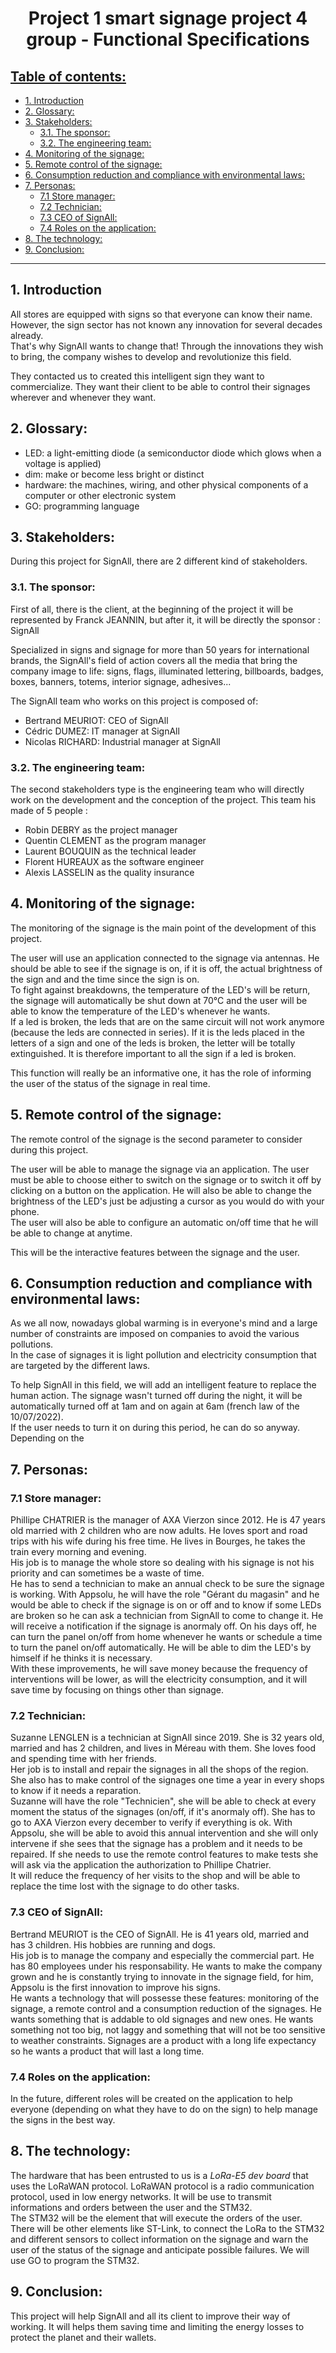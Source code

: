 <h1 style="text-align: center">Project 1 smart signage project 4 group - Functional Specifications</h1>

<h2 style="text-decoration: underline">Table of contents:</h2>

- [1. Introduction](#1-introduction)
- [2. Glossary:](#2-glossary)
- [3. Stakeholders:](#3-stakeholders)
  - [3.1. The sponsor:](#31-the-sponsor)
  - [3.2. The engineering team:](#32-the-engineering-team)
- [4. Monitoring of the signage:](#4-monitoring-of-the-signage)
- [5. Remote control of the signage:](#5-remote-control-of-the-signage)
- [6. Consumption reduction and compliance with environmental laws:](#6-consumption-reduction-and-compliance-with-environmental-laws)
- [7. Personas:](#7-personas)
  - [7.1 Store manager:](#71-store-manager)
  - [7.2 Technician:](#72-technician)
  - [7.3 CEO of SignAll:](#73-ceo-of-signall)
  - [7.4 Roles on the application:](#74-roles-on-the-application)
- [8. The technology:](#8-the-technology)
- [9. Conclusion:](#9-conclusion)
  
---  

## 1. Introduction 

All stores are equipped with signs so that everyone can know their name. However, the sign sector has not known any innovation for several decades already. <br>
That's why SignAll wants to change that! Through the innovations they wish to bring, the company wishes to develop and revolutionize this field.

They contacted us to created this intelligent sign they want to commercialize. They want their client to be able to control their signages wherever and whenever they want.

## 2. Glossary:

- LED: a light-emitting diode (a semiconductor diode which glows when a voltage is applied)
- dim: make or become less bright or distinct
- hardware: the machines, wiring, and other physical components of a computer or other electronic system
- GO: programming language

## 3. Stakeholders:

During this project for SignAll, there are 2 different kind of stakeholders.

### 3.1. The sponsor:

First of all, there is the client, at the beginning of the project it will be represented by Franck JEANNIN, but after it, it will be directly the sponsor : SignAll <br>

Specialized in signs and signage for more than 50 years for international brands, the SignAll's field of action covers all the media that bring the company image to life: signs, flags, illuminated lettering, billboards, badges, boxes, banners, totems, interior signage, adhesives...

The SignAll team who works on this project is composed of:
- Bertrand MEURIOT: CEO of SignAll 
- Cédric DUMEZ: IT manager at SignAll
- Nicolas RICHARD: Industrial manager at SignAll 

### 3.2. The engineering team:

The second stakeholders type is the engineering team who will directly work on the development and the conception of the project. This team his made of 5 people : <br>
* Robin DEBRY as the project manager
* Quentin CLEMENT as the program manager
* Laurent BOUQUIN as the technical leader
* Florent HUREAUX as the software engineer
* Alexis LASSELIN as the quality insurance

## 4. Monitoring of the signage:

The monitoring of the signage is the main point of the development of this project. <br>

The user will use an application connected to the signage via antennas. 
He should be able to see if the signage is on, if it is off, the actual brightness of the sign and and the time since the sign is on. <br>
To fight against breakdowns, the temperature of the LED's will be return, the signage will automatically be shut down at 70°C and the user will be able to know the temperature of the LED's whenever he wants. <br>
If a led is broken, the leds that are on the same circuit will not work anymore (because the leds are connected in series). If it is the leds placed in the letters of a sign and one of the leds is broken, the letter will be totally extinguished. It is therefore important to all the sign if a led is broken.

This function will really be an informative one, it has the role of informing the user of the status of the signage in real time.

## 5. Remote control of the signage:

The remote control of the signage is the second parameter to consider during this project. <br>

The user will be able to manage the signage via an application. The user must be able to choose either to switch on the signage or to switch it off by clicking on a button on the application. He will also be able to change the brightness of the LED's just be adjusting a cursor as you would do with your phone. <br>
The user will also be able to configure an automatic on/off time that he will be able to change at anytime.

This will be the interactive features between the signage and the user.

## 6. Consumption reduction and compliance with environmental laws:

As we all now, nowadays global warming is in everyone's mind and a large number of constraints are imposed on companies to avoid the various pollutions. <br>
In the case of signages it is light pollution and electricity consumption that are targeted by the different laws.

To help SignAll in this field, we will add an intelligent feature to replace the human action. The signage wasn't turned off during the night, it will be automatically turned off at 1am and on again at 6am (french law of the 10/07/2022). <br>
If the user needs to turn it on during this period, he can do so anyway.
Depending on the 

## 7. Personas:

### 7.1 Store manager:

Phillipe CHATRIER is the manager of AXA Vierzon since 2012. He is 47 years old married with 2 children who are now adults. He loves sport and road trips with his wife during his free time. He lives in Bourges, he takes the train every morning and evening. <br>
His job is to manage the whole store so dealing with his signage is not his priority and can sometimes be a waste of time. <br>
He has to send a technician to make an annual check to be sure the signage is working. With Appsolu, he will have the role "Gérant du magasin" and he would be able to check if the signage is on or off and to know if some LEDs are broken so he can ask a technician from SignAll to come to change it. He will receive a notification if the signage is anormaly off. 
On his days off, he can turn the panel on/off from home whenever he wants or schedule a time to turn the panel on/off automatically. He will be able to dim the LED's by himself if he thinks it is necessary. <br>
With these improvements, he will save money because the frequency of interventions will be lower, as will the electricity consumption, and it will save time by focusing on things other than signage.

### 7.2 Technician:

Suzanne LENGLEN is a technician at SignAll since 2019. She is 32 years old, married and has 2 children, and lives in Méreau with them. She loves food and spending time with her friends. <br>
Her job is to install and repair the signages in all the shops of the region. She also has to make control of the signages one time a year in every shops to know if it needs a reparation. <br>
Suzanne will have the role "Technicien", she will be able to check at every moment the status of the signages (on/off, if it's anormaly off). She has to go to AXA Vierzon every december to verify if everything is ok. With Appsolu, she will be able to avoid this annual intervention and she will only intervene if she sees that the signage has a problem and it needs to be repaired. If she needs to use the remote control features to make tests she will ask via the application the authorization to Phillipe Chatrier. <br> 
It will reduce the frequency of her visits to the shop and will be able to replace the time lost with the signage to do other tasks.

### 7.3 CEO of SignAll:

Bertrand MEURIOT is the CEO of SignAll. He is 41 years old, married and has 3 children. His hobbies are running and dogs.
<br>
His job is to manage the company and especially the commercial part. He has 80 employees under his responsability. He wants to make the company grown and he is constantly trying to innovate in the signage field, for him, Appsolu is the first innovation to improve his signs. <br>
He wants a technology that will possesse these features: monitoring of the signage, a remote control and a consumption reduction of the signages. He wants something that is addable to old signages and new ones. He wants something not too big, not laggy and something that will not be too sensitive to weather constraints. Signages are a product with a long life expectancy so he wants a product that will last a long time.

### 7.4 Roles on the application:

In the future, different roles will be created on the application to help everyone (depending on what they have to do on the sign) to help manage the signs in the best way. 

## 8. The technology:

The hardware that has been entrusted to us is a *LoRa-E5 dev board* that uses the LoRaWAN protocol.
LoRaWAN protocol is a radio communication protocol, used in low energy networks. It will be use to transmit informations and orders between the user and the STM32. <br>
The STM32 will be the element that will execute the orders of the user.
There will be other elements like ST-Link, to connect the LoRa to the STM32 and different sensors to collect information on the signage and warn the user of the status of the signage and anticipate possible failures. 
We will use GO to program the STM32.

## 9. Conclusion:

This project will help SignAll and all its client to improve their way of working. It will helps them saving time and limiting the energy losses to protect the planet and their wallets.
